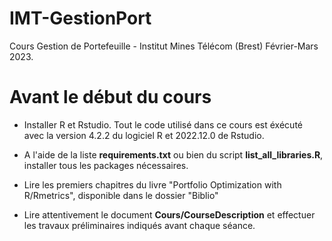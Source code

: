 # IMT-GestionPort
Cours Gestion de Portefeuille - Institut Mines Télécom (Brest) Février-Mars 2023.

# Avant le début du cours

- Installer R et Rstudio. Tout le code utilisé dans ce cours est éxécuté avec la version 4.2.2 du logiciel R et 2022.12.0 de Rstudio. 

- A l'aide de la liste **requirements.txt** ou bien du script **list_all_libraries.R**, installer tous les packages nécessaires.

- Lire les premiers chapitres du livre "Portfolio Optimization with R/Rmetrics", disponible dans le dossier "Biblio"

- Lire attentivement le document **Cours/CourseDescription** et effectuer les travaux préliminaires indiqués avant chaque séance.


